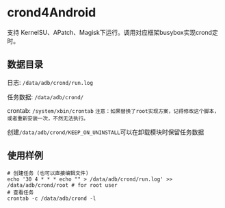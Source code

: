 # crond4Android

支持 KernelSU、APatch、Magisk下运行。调用对应框架busybox实现crond定时。

## 数据目录

日志: `/data/adb/crond/run.log`

任务数据: `/data/adb/crond/`

crontab: `/system/xbin/crontab`
`注意：如果替换了root实现方案，记得修改这个脚本，或者重新安装一次，不然无法执行。`

创建`/data/adb/crond/KEEP_ON_UNINSTALL`可以在卸载模块时保留任务数据
## 使用样例

```shell
# 创建任务 (也可以直接编辑文件)
echo '30 4 * * * echo "" > /data/adb/crond/run.log' >> /data/adb/crond/root # for root user 
# 查看任务
crontab -c /data/adb/crond -l
```
